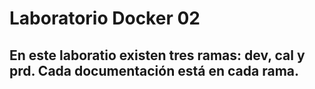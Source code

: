 # Laboratorio Docker 02
## En este laboratio existen tres ramas: dev, cal y prd. Cada documentación está en cada rama.
